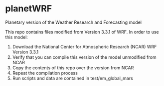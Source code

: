 # planetWRF
Planetary version of the Weather Research and Forecasting model

This repo contains files modified from Version 3.3.1 of WRF. In order to use this model:
1. Download the National Center for Atmospheric Research (NCAR) WRF Version 3.3.1
2. Verify that you can compile this version of the model unmodified from NCAR
3. Copy the contents of this repo over the version from NCAR
4. Repeat the compilation process
5. Run scripts and data are contained in test/em_global_mars
